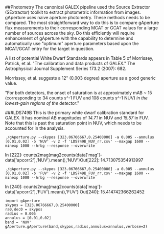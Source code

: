 ##Photometry
The canonical GALEX pipeline used the Source Extractor (SExtractor) toolkit to extract photometric information from images. gAperture uses naive aperture photometry. These methods needs to be compared. The most straightforward way to do this is to compare gAperture flux measurements to their corresponding MCAT or GCAT values for a large number of sources across the sky. Do this efficiently will require enhancement of gAperture with the capability to determine and automatically use "optimum" aperture parameters based upon the MCAT/GCAT entry for the target in question.

A list of potential White Dwarf Standards appears in Table 5 of Morrissey, Patrick, et al. "The calibration and data products of GALEX." The Astrophysical Journal Supplement Series 173.2 (2007): 682.

Morrissey, et al. suggests a 12" (0.003 degree) aperture as a good generic value.

"For both detectors, the onset of saturation is at approximately mAB ~ 15 (corresponding to 34 counts s^-1 FUV and 108 counts s^-1 NUV) _in the lowest-gain regions of the detector_."

###LDS749B
This is the primary white dwarf calibration standard for GALEX. It has nominal AB magnitudes of *14.71* in NUV and *15.57* in FUV. Note that this is past the saturation point in NUV, which needs to be accounted for in the analysis.

    ./gAperture.py --skypos [323.06766667,0.25400000] -a 0.005 --annulus [0.01,0.02] -b 'NUV' -v 2 -f 'LDS749B_NUV_rr.csv' --maxgap 1600 --minexp 1000 --hrbg --response --overwrite

In [222]: counts2mag(mag2counts(data['mag']-data['apcorr2'],'NUV').mean(),'NUV')Out[222]: 14.713075354913997

    ./gAperture.py --skypos [323.06766667,0.25400000] -a 0.005 --annulus [0.01,0.02] -b 'FUV' -v 2 -f 'LDS749B_FUV_rr.csv' --maxgap 1600 --minexp 1000 --hrbg --response --overwrite

In [240]: counts2mag(mag2counts(data['mag']-data['apcorr2'],'FUV').mean(),'FUV')
Out[240]: 15.414742366262452

    import gAperture
    skypos = [323.06766667,0.25400000]
    ra0,dec0 = skypos
    radius = 0.005
    annulus = [0.01,0.02]
    band = 'NUV'
    gAperture.gAperture(band,skypos,radius,annulus=annulus,verbose=2)
